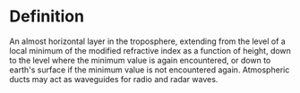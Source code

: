 # Definition

An almost horizontal layer in the troposphere, extending from the level
of a local minimum of the modified refractive index as a function of
height, down to the level where the minimum value is again encountered,
or down to earth's surface if the minimum value is not encountered
again. Atmospheric ducts may act as waveguides for radio and radar
waves.
